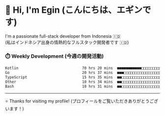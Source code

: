 # 👋 Hi, I'm Egin (こんにちは、エギンです)

I'm a passionate full-stack developer from Indonesia 🇮🇩  
(私はインドネシア出身の情熱的なフルスタック開発者です 🇮🇩)

### ⏱️ Weekly Development (今週の開発活動)

<!--START_SECTION:waka-->

```txt
Kotlin                             70 hrs 20 mins  ■■■■■■■■■■■□□□□□□□□□□□□□□   44.96 %
Go                                 20 hrs 37 mins  ■■■□□□□□□□□□□□□□□□□□□□□□□   13.18 %
TypeScript                         15 hrs 35 mins  ■■□□□□□□□□□□□□□□□□□□□□□□□   09.96 %
Other                              10 hrs 34 mins  ■■□□□□□□□□□□□□□□□□□□□□□□□   06.76 %
Bash                               10 hrs 31 mins  ■■□□□□□□□□□□□□□□□□□□□□□□□   06.73 %
```

<!--END_SECTION:waka-->

---

⭐️ Thanks for visiting my profile! (プロフィールをご覧いただきありがとうございます！)


<!-- Security scan triggered at 2025-09-02 02:45:51 -->